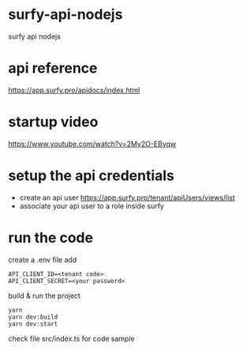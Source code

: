 # surfy-api-nodejs
surfy api nodejs


# api reference

https://app.surfy.pro/apidocs/index.html

# startup video

https://www.youtube.com/watch?v=2My2O-EByqw

# setup the api credentials 

- create an api user https://app.surfy.pro/tenant/apiUsers/views/list
- associate your api user to a role inside surfy


# run the code

create a .env file
add 
```
API_CLIENT_ID=<tenant code>
API_CLIENT_SECRET=<your password>
```

build & run the project

```
yarn
yarn dev:build
yarn dev:start
```

check file src/index.ts for code sample
